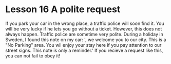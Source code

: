# Lesson 16 A polite request

If you park your car in the wrong place, a traffic police will soon find it. You will be very lucky if he lets you go without a ticket. However, this does not always happen. Traffic police are sometime very polite. During a holiday in Sweden, I found this note on my car: ', we welcome you to our city. This is a "No Parking" area. You wil enjoy your stay here if you pay attention to our street signs. This note is only a reminder.' If you recieve a request like this, you can not fail to obey it!
